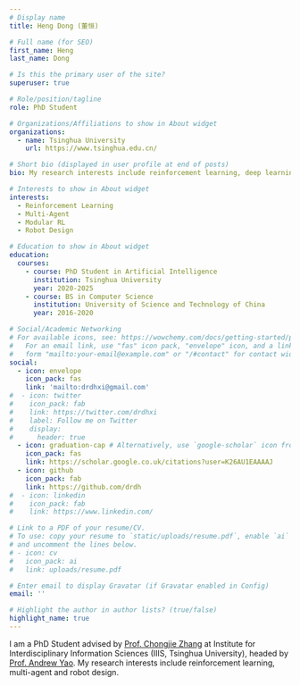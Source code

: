 ```yaml
---
# Display name
title: Heng Dong (董恒)

# Full name (for SEO)
first_name: Heng
last_name: Dong

# Is this the primary user of the site?
superuser: true

# Role/position/tagline
role: PhD Student 

# Organizations/Affiliations to show in About widget
organizations:
  - name: Tsinghua University
    url: https://www.tsinghua.edu.cn/

# Short bio (displayed in user profile at end of posts)
bio: My research interests include reinforcement learning, deep learning and multi-agent.

# Interests to show in About widget
interests:
  - Reinforcement Learning
  - Multi-Agent
  - Modular RL
  - Robot Design

# Education to show in About widget
education:
  courses:
    - course: PhD Student in Artificial Intelligence
      institution: Tsinghua University
      year: 2020-2025
    - course: BS in Computer Science
      institution: University of Science and Technology of China
      year: 2016-2020

# Social/Academic Networking
# For available icons, see: https://wowchemy.com/docs/getting-started/page-builder/#icons
#   For an email link, use "fas" icon pack, "envelope" icon, and a link in the
#   form "mailto:your-email@example.com" or "/#contact" for contact widget.
social:
  - icon: envelope
    icon_pack: fas
    link: 'mailto:drdhxi@gmail.com'
#  - icon: twitter
#    icon_pack: fab
#    link: https://twitter.com/drdhxi
#    label: Follow me on Twitter
#    display:
#      header: true
  - icon: graduation-cap # Alternatively, use `google-scholar` icon from `ai` icon pack
    icon_pack: fas
    link: https://scholar.google.co.uk/citations?user=K26AU1EAAAAJ
  - icon: github
    icon_pack: fab
    link: https://github.com/drdh
#  - icon: linkedin
#    icon_pack: fab
#    link: https://www.linkedin.com/

# Link to a PDF of your resume/CV.
# To use: copy your resume to `static/uploads/resume.pdf`, enable `ai` icons in `params.yaml`,
# and uncomment the lines below.
# - icon: cv
#   icon_pack: ai
#   link: uploads/resume.pdf

# Enter email to display Gravatar (if Gravatar enabled in Config)
email: ''

# Highlight the author in author lists? (true/false)
highlight_name: true
---
```


I am a PhD Student advised by [Prof. Chongjie Zhang](http://people.iiis.tsinghua.edu.cn/~zhang/) at Institute for Interdisciplinary Information Sciences (IIIS, Tsinghua University), headed by [Prof. Andrew Yao](https://iiis.tsinghua.edu.cn/yao/). My research interests include reinforcement learning, multi-agent and robot design.

[//]: # (&#40;{{< icon name="download" pack="fas" >}} Download my {{< staticref "uploads/demo_resume.pdf" "newtab" >}}resumé{{< /staticref >}}.&#41;)
